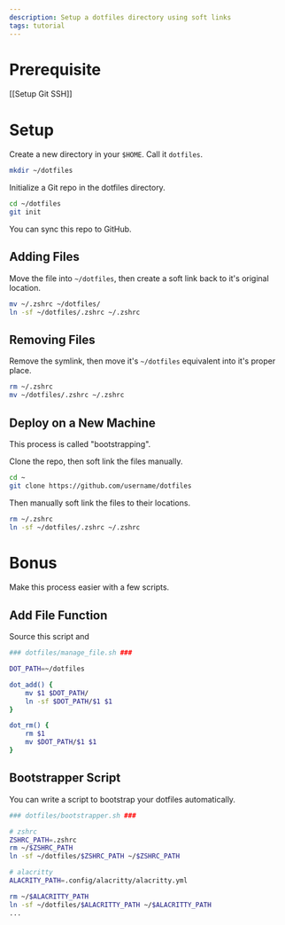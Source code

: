 ```yaml
---
description: Setup a dotfiles directory using soft links
tags: tutorial
---
```

# Prerequisite
[[Setup Git SSH]]

# Setup
Create a new directory in your `$HOME`. Call it `dotfiles`.
```sh
mkdir ~/dotfiles
```

Initialize a Git repo in the dotfiles directory.
```sh
cd ~/dotfiles
git init
```
You can sync this repo to GitHub.

## Adding Files
Move the file into `~/dotfiles`, then create a soft link back to it's original location.
```sh
mv ~/.zshrc ~/dotfiles/
ln -sf ~/dotfiles/.zshrc ~/.zshrc
```

## Removing Files
Remove the symlink, then move it's `~/dotfiles` equivalent into it's proper place.
```sh
rm ~/.zshrc
mv ~/dotfiles/.zshrc ~/.zshrc
```

## Deploy on a New Machine
This process is called "bootstrapping".

Clone the repo, then soft link the files manually.
```sh
cd ~
git clone https://github.com/username/dotfiles
```

Then manually soft link the files to their locations.
```sh
rm ~/.zshrc
ln -sf ~/dotfiles/.zshrc ~/.zshrc
```

# Bonus
Make this process easier with a few scripts.

## Add File Function

Source this script and 
```sh
### dotfiles/manage_file.sh ###

DOT_PATH=~/dotfiles

dot_add() {
	mv $1 $DOT_PATH/
	ln -sf $DOT_PATH/$1 $1
}

dot_rm() {
	rm $1
	mv $DOT_PATH/$1 $1
}
```

## Bootstrapper Script
You can write a script to bootstrap your dotfiles automatically.
```sh
### dotfiles/bootstrapper.sh ###

# zshrc
ZSHRC_PATH=.zshrc
rm ~/$ZSHRC_PATH
ln -sf ~/dotfiles/$ZSHRC_PATH ~/$ZSHRC_PATH

# alacritty
ALACRITY_PATH=.config/alacritty/alacritty.yml

rm ~/$ALACRITTY_PATH
ln -sf ~/dotfiles/$ALACRITTY_PATH ~/$ALACRITTY_PATH
...
```
